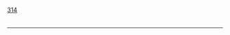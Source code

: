 [314](https://github.com/guilhermeprokisch/guilherme/issues/314) 
###### 




-------------------------------------------------------------------------------

